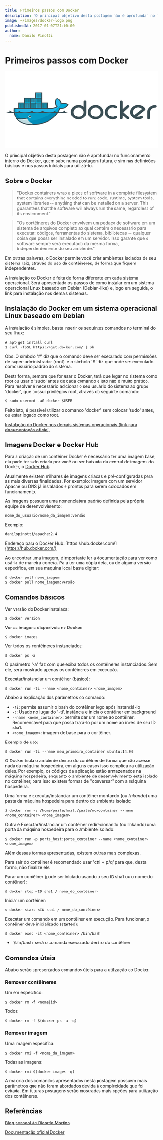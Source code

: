 ```yaml
---
title: Primeiros passos com Docker
description: 'O principal objetivo desta postagem não é aprofundar no funcionamento interno do Docker, e sim nas definições básicas e nos primeiros passos para utilizá-lo.'
image: ~/images/docker-logo.png
publishedAt: 2017-01-07T21:00:00
author:
  name: Danilo Pinotti
---
```


# Primeiros passos com Docker
![Docker logo](https://github.com/danilopinotti/blog-posts/raw/master/assets/docker-logo.png "Docker")

O principal objetivo desta postagem não é aprofundar no funcionamento interno do Docker, quem sabe numa postagem futura, e sim nas definições básicas e nos passos iniciais para utilizá-lo.

## Sobre o Docker
> "Docker containers wrap a piece of software in a complete filesystem that contains everything needed to run: code, runtime, system tools, system libraries -- anything that can be installed on a server. This guarantees that the software will always run the same, regardless of its environment."

> "Os contêineres do Docker envolvem um pedaço de software em um sistema de arquivos completo ao qual contém o necessário para executar: códigos, ferramentas do sistema, bibliotecas -- qualquer coisa que possa ser instalado em um servidor. Isso garante que o software sempre será executado da mesma forma, independentemente do seu ambiente."

Em outras palavras, o Docker permite você criar ambientes isolados de seu sistema raiz, através do uso de contêineres, de forma que fiquem independentes.

A instalação do Docker é feita de forma diferente em cada sistema operacional. Será apresentado os passos de como instalar em um sistema operacional Linux baseado em Debian (Debian-like) e, logo em seguida, o link para instalação nos demais sistemas.

## Instalação do Docker em um sistema operacional Linux baseado em Debian
A instalação é simples, basta inserir os seguintes comandos no terminal do seu linux:
```
# apt-get install curl
$ curl -fsSL https://get.docker.com/ | sh
```

Obs: O símbolo '#' diz que o comando deve ser executado com permissões de super-administrador (root), e o símbolo '$' diz que pode ser executado como usuário padrão do sistema.

Desta forma, sempre que for usar o Docker, terá que logar no sistema como root ou usar o 'sudo' antes de cada comando e isto não é muito prático. Para resolver é necessário adicionar o seu usuário do sistema ao grupo 'docker', que possui privilégios root, através do seguinte comando:
```
$ sudo usermod -aG docker $USER
```

Feito isto, é possível utilizar o comando 'docker' sem colocar 'sudo' antes, ou estar logado como root.

[Instalação do Docker nos demais sistemas operacionais (link para documentação oficial)](https://docs.docker.com/engine/installation/)

## Imagens Docker e Docker Hub
Para a criação de um contêiner Docker é necessário ter uma imagem base, ela pode ter sido criada por você ou ser baixada da central de imagens do Docker, o [Docker Hub](https://hub.docker.com/).

Atualmente existem milhares de imagens criadas e pré-configuradas para as mais diversas finalidades. Por exemplo: imagem com um servidor Apache ou DNS já instalados e prontos para serem colocados em funcionamento.

As imagens possuem uma nomenclatura padrão definida pela própria equipe de desenvolvimento:

```
nome_do_usuario/nome_da_imagem:versão
```

Exemplo:
```
danilopinotti/apache:2.4
```

Endereço para o Docker Hub: [https://hub.docker.com/](https://hub.docker.com/)

Ao encontrar uma imagem, é importante ler a documentação para ver como usá-la de maneira correta. Para ter uma cópia dela, ou de alguma versão específica, em sua máquina local basta digitar:
```
$ docker pull nome_imagem
$ docker pull nome_imagem:versão
```

## Comandos básicos
Ver versão do Docker instalada:
```
$ docker version
```

Ver as imagens disponíveis no Docker:
```
$ docker images
```

Ver todos os contêineres instanciados:
```
$ docker ps -a
```
O parâmetro '-a' faz com que exiba todos os contêineres instanciados. Sem ele, será mostrado apenas os contêineres em execução.

Executar/instanciar um contêiner (básico):
```
$ docker run -ti --name <nome_container> <nome_imagem>
```
Abaixo a explicação dos parâmetros do comando:

* `-ti`: permite assumir o bash do contêiner logo após instanciá-lo
* `-d`: Usado no lugar do '-ti'. instância e inicia o contêiner em background
* `--name <nome_container>`: permite dar um nome ao contêiner. Recomendável para que possa tratá-lo por um nome ao invés de seu ID sha1.
* `<nome_imagem>`: imagem de base para o contêiner.

Exemplo de uso:
```
$ docker run -ti --name meu_primeiro_container ubuntu:14.04
```

O Docker isola o ambiente dentro do contêiner de forma que não acesse nada da máquina hospedeira, em alguns casos isso complica na utilização deles. Por exemplo, os códigos da aplicação estão armazenados na máquina hospedeira, enquanto o ambiente de desenvolvimento está isolado no contêiner, para isso existem formas de "conversar" com a máquina hospedeira.

Uma forma é executar/instanciar um contêiner montando (ou _linkando_) uma pasta da máquina hospedeira para dentro do ambiente isolado:
```
$ docker run -v /home/pasta/host:/pasta/no/container --name <nome_container> <nome_imagem>
```

Outra é Executar/instanciar um contêiner redirecionando (ou linkando) uma porta da máquina hospedeira para o ambiente isolado:
```
$ docker run -p porta_host:porta_container --name <nome_container> <nome_imagem>
```

Além dessas formas apresentadas, existem outras mais complexas.

Para sair do contêiner é recomendado usar 'ctrl + p/q' para que, desta forma, não finalize ele.

Parar um contêiner (pode ser iniciado usando o seu ID sha1 ou o nome do contêiner):
```
$ docker stop <ID sha1 / nome_do_contêiner>
```

Iniciar um contêiner:
```
$ docker start <ID sha1 / nome_do_contêiner>
```

Executar um comando em um contêiner em execução. Para funcionar, o contêiner deve inicializado (started):
```
$ docker exec -it <nome_contêiner> /bin/bash
```
* '/bin/bash' será o comando executado dentro do contêiner

## Comandos úteis
Abaixo serão apresentados comandos úteis para a utilização do Docker.

### Remover contêineres
Um em específico:
```
$ docker rm -f <nome|id>
```

Todos:
```
$ docker rm -f $(docker ps -a -q)
```

### Remover imagem
Uma imagem específica:
```
$ docker rmi -f <nome_da_imagem>
```

Todas as imagens:
```
$ docker rmi $(docker images -q)
```

A maioria dos comandos apresentados nesta postagem possuem mais parâmetros que não foram abordados devida à complexidade que foi evitada. Em futuras postagens serão mostradas mais opções para utilização dos contêineres.

## Referências
[Blog pessoal de Ricardo Martins](https://www.ricardomartins.com.br/2014/09/11/docker-tutorial-mao-na-massa/)

[Documentação oficial Docker](https://docs.docker.com/)
